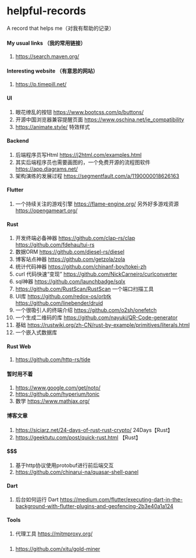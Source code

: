 # helpful-records
A record that helps me（对我有帮助的记录）

#### My usual links （我的常用链接）

1. https://search.maven.org/

#### Interesting website （有意思的网站）

1. https://p.timepill.net/

#### UI

1. 眼花缭乱的按钮 https://www.bootcss.com/p/buttons/
2. 开源中国浏览器兼容提醒页面 https://www.oschina.net/ie_compatibility
3. https://animate.style/ 特效样式


#### Backend

1. 后端程序员写Html https://j2html.com/examples.html
2. 其实后端程序员也需要画图的，一个免费开源的流程图软件 https://app.diagrams.net/
3. 架构演练的发展过程 https://segmentfault.com/a/1190000018626163

#### Flutter

1. 一个持续关注的游戏引擎 https://flame-engine.org/  另外好多游戏资源 https://opengameart.org/

#### Rust
1. 开发终端必备神器 https://github.com/clap-rs/clap  https://github.com/fdehau/tui-rs
2. 数据ORM https://github.com/diesel-rs/diesel
3. 博客站点神器 https://github.com/getzola/zola
4. 统计代码神器 https://github.com/chinanf-boy/tokei-zh
5. curl 代码快速“变现” https://github.com/NickCarneiro/curlconverter
6. sql神器 https://github.com/launchbadge/sqlx
7. https://github.com/RustScan/RustScan 一个端口扫描工具
8. UI库 https://github.com/redox-os/orbtk  https://github.com/linebender/druid
9. 一个很吸引人的终端介绍 https://github.com/o2sh/onefetch
10. 一个生成二维码的库 https://github.com/nayuki/QR-Code-generator
11. 基础 https://rustwiki.org/zh-CN/rust-by-example/primitives/literals.html
12. 一个嵌入式数据库

#### Rust Web
1. https://github.com/http-rs/tide

#### 暂时用不着
1. https://www.google.com/get/noto/
2. https://github.com/hyperium/tonic
3. 数学 https://www.mathjax.org/ 

#### 博客文章
1. https://siciarz.net/24-days-of-rust-rust-crypto/ 24Days【Rust】
2. https://geektutu.com/post/quick-rust.html 【Rust】


#### $$$$$$$
1. 基于http协议使用protobuf进行前后端交互
2. https://github.com/chinarui-na/quasar-shell-panel


#### Dart
1. 后台如何运行 Dart https://medium.com/flutter/executing-dart-in-the-background-with-flutter-plugins-and-geofencing-2b3e40a1a124

#### Tools
1. 代理工具 https://mitmproxy.org/

###
1. https://github.com/xitu/gold-miner
